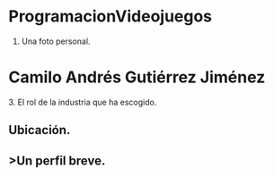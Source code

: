 # ProgramacionVideojuegos
1. Una foto personal.
<h1>Camilo Andrés Gutiérrez Jiménez</h1>
<p>3. El rol de la industria que ha escogido.
<h2>Ubicación.</h2>
<h2>>Un perfil breve.</h2>